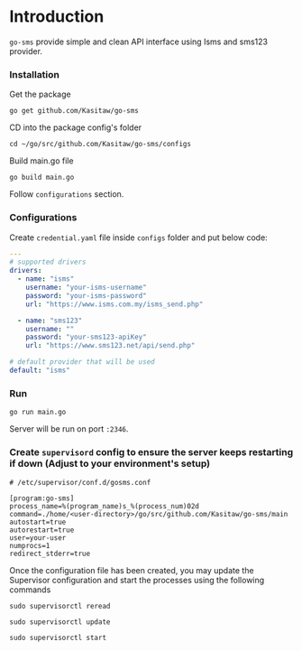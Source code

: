 # Introduction
`go-sms` provide simple and clean API interface using Isms and sms123 provider. 

### Installation
Get the package
```
go get github.com/Kasitaw/go-sms
```

CD into the package config's folder
```
cd ~/go/src/github.com/Kasitaw/go-sms/configs
```

Build main.go file
```
go build main.go
```

Follow `configurations` section. 

### Configurations
Create `credential.yaml` file inside `configs` folder and put below code:

```yaml
---
# supported drivers
drivers:
  - name: "isms"
    username: "your-isms-username"
    password: "your-isms-password"
    url: "https://www.isms.com.my/isms_send.php"

  - name: "sms123"
    username: ""
    password: "your-sms123-apiKey"
    url: "https://www.sms123.net/api/send.php"

# default provider that will be used
default: "isms"
```

### Run
`go run main.go`

Server will be run on port `:2346`.

### Create `supervisord` config to ensure the server keeps restarting if down (Adjust to your environment's setup)
```
# /etc/supervisor/conf.d/gosms.conf

[program:go-sms]
process_name=%(program_name)s_%(process_num)02d
command=./home/<user-directory>/go/src/github.com/Kasitaw/go-sms/main
autostart=true
autorestart=true
user=your-user
numprocs=1
redirect_stderr=true
```

Once the configuration file has been created, you may update the Supervisor configuration and start the processes using the following commands

```
sudo supervisorctl reread

sudo supervisorctl update

sudo supervisorctl start
```

